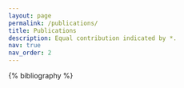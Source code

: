 ```yaml
---
layout: page
permalink: /publications/
title: Publications
description: Equal contribution indicated by *.
nav: true
nav_order: 2
---
```


<!-- _pages/publications.md -->
<div class="publications">

{% bibliography %}

</div>
